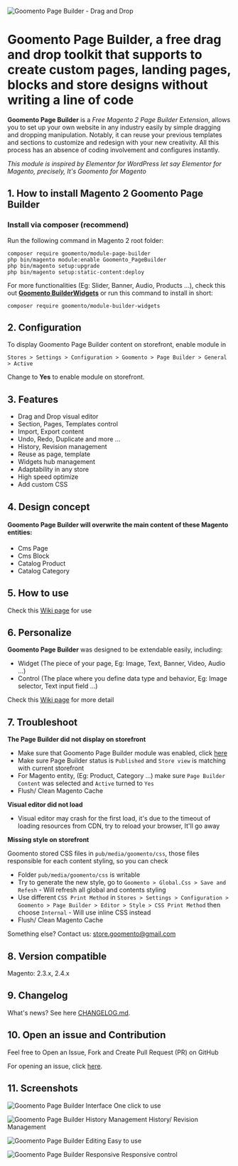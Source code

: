 ![Goomento Page Builder - Drag and Drop](https://i.imgur.com/pR0pLoA.png)

# Goomento **Page Builder**, a free drag and drop toolkit that supports to create custom pages, landing pages, blocks and store designs without writing a line of code

**Goomento Page Builder** is a *Free Magento 2 Page Builder Extension*, allows you to set up your own website in any industry easily by simple dragging and dropping manipulation. Notably, it can reuse your previous templates and sections to customize and redesign with your new creativity. All this process has an absence of coding involvement and configures instantly.

_This module is inspired by Elementor for WordPress let say Elementor for Magento, precisely, It's Goomento for Magento_

## 1. How to install Magento 2 Goomento Page Builder

### Install via composer (recommend)

Run the following command in Magento 2 root folder:

```
composer require goomento/module-page-builder
php bin/magento module:enable Goomento_PageBuilder
php bin/magento setup:upgrade
php bin/magento setup:static-content:deploy
```
For more functionalities (Eg: Slider, Banner, Audio, Products ...), check this out 
**[Goomento BuilderWidgets](https://github.com/Goomento/BuilderWidgets)** or run this command to install in short:

```
composer require goomento/module-builder-widgets
```

## 2. Configuration

To display Goomento Page Builder content on storefront, enable module in

    Stores > Settings > Configuration > Goomento > Page Builder > General > Active

Change to **Yes** to enable module on storefront.

## 3. Features

- Drag and Drop visual editor
- Section, Pages, Templates control
- Import, Export content
- Undo, Redo, Duplicate and more ...
- History, Revision management
- Reuse as page, template
- Widgets hub management
- Adaptability in any store
- High speed optimize
- Add custom CSS

## 4. Design concept

#### Goomento Page Builder will overwrite the main content of these Magento entities:

- Cms Page
- Cms Block
- Catalog Product
- Catalog Category

## 5. How to use

Check this [Wiki page](https://github.com/Goomento/PageBuilder/wiki/How-To-Use) for use

## 6. Personalize

**Goomento Page Builder** was designed to be extendable easily, including: 

- Widget (The piece of your page, Eg: Image, Text, Banner, Video, Audio ...)
- Control (The place where you define data type and behavior, Eg: Image selector, Text input field ...)

Check this [Wiki page](https://github.com/Goomento/PageBuilder/wiki/Personalize) for more detail

## 7. Troubleshoot

**The Page Builder did not display on storefront**

- Make sure that Goomento Page Builder module was enabled, click [here](https://github.com/Goomento/PageBuilder#2-configuration)
- Make sure Page Builder status is `Published` and `Store view` is matching with current storefront
- For Magento entity, (Eg: Product, Category ...) make sure `Page Builder Content` was selected and `Active` turned to `Yes`
- Flush/ Clean Magento Cache

**Visual editor did not load**

- Visual editor may crash for the first load, it's due to the timeout of loading resources from CDN,
try to reload your browser, It'll go away

**Missing style on storefront**

Goomento stored CSS files in `pub/media/goomento/css`, those files responsible for each content styling, so you can check 

- Folder `pub/media/goomento/css` is writable
- Try to generate the new style, go to `Goomento > Global.Css > Save and Refesh` - Will refresh all global and contents styling
- Use different `CSS Print Method` in `Stores > Settings > Configuration > Goomento > Page Builder > Editor > Style > CSS Print Method` then
choose `Internal` - Will use inline CSS instead
- Flush/ Clean Magento Cache

Something else? Contact us: [store.goomento@gmail.com](mailto:store.goomento@gmail.com)

## 8. Version compatible

Magento: 2.3.x, 2.4.x

## 9. Changelog

What's news? See here [CHANGELOG.md](https://github.com/Goomento/PageBuilder/blob/master/CHANGELOG.md).

## 10. Open an issue and Contribution

Feel free to Open an Issue, Fork and Create Pull Request (PR) on GitHub

For opening an issue, click [here](https://github.com/Goomento/PageBuilder/issues/new).

## 11. Screenshots

![Goomento Page Builder Interface](https://i.imgur.com/hiRyX5Y.gif)
One click to use

![Goomento Page Builder History Management](https://i.imgur.com/cpxv7Kn.gif)
History/ Revision Management

![Goomento Page Builder Editing](https://i.imgur.com/rj10Ncs.gif)
Easy to use

![Goomento Page Builder Responsive](https://i.imgur.com/abT8OtO.gif)
Responsive control
